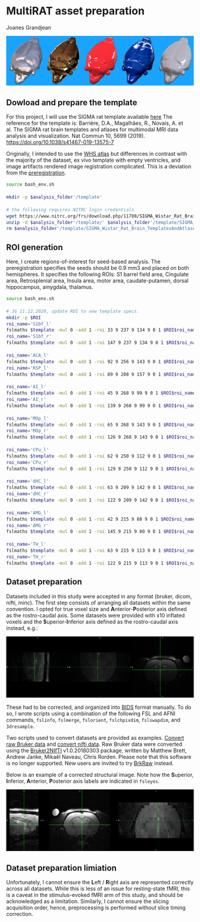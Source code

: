MultiRAT asset preparation
================
Joanes Grandjean

![rat art](../assets/img/rat_art.png)

## Dowload and prepare the template

For this project, I will use the SIGMA rat template available
[here](https://www.nitrc.org/projects/sigma_template) The reference for
the template is: Barrière, D.A., Magalhães, R., Novais, A. et al. The
SIGMA rat brain templates and atlases for multimodal MRI data analysis
and visualization. Nat Commun 10, 5699 (2019).
<https://doi.org/10.1038/s41467-019-13575-7>

Originally, I intended to use the [WHS
atlas](doi%2010.1016/j.neuroimage.2014.04.001) but differences in
contrast with the majority of the dataset, ex vivo template with empty
ventricles, and image artifacts rendered image registration complicated.
This is a deviation from the [preregistration](https://osf.io/emq4b).

``` bash
source bash_env.sh

mkdir -p $analysis_folder'/template'

# the following requires NITRC login credentials
wget https://www.nitrc.org/frs/download.php/11708/SIGMA_Wistar_Rat_Brain_TemplatesAndAtlases_Version1.1.zip -O $analysis_folder'/template'
unzip -d $analysis_folder'/template/' $analysis_folder'/template/SIGMA_Wistar_Rat_Brain_TemplatesAndAtlases_Version1.1.zip' 
rm $analysis_folder'/template/SIGMA_Wistar_Rat_Brain_TemplatesAndAtlases_Version1.1.zip' 
```

## ROI generation

Here, I create regions-of-interest for seed-based analysis. The
preregistration specifies the seeds should be 0.9 mm3 and placed on both
hemispheres. It specifies the following ROIs: S1 barrel field area,
Cingulate area, Retrosplenial area, Insula area, motor area,
caudate-putamen, dorsal hippocampus, amygdala, thalamus.

``` bash
source bash_env.sh

# JG 11.12.2020, update ROI to new template specs. 
mkdir -p $ROI
roi_name='S1bf_l'
fslmaths $template -mul 0 -add 1 -roi 33 9 237 9 134 9 0 1 $ROI$roi_name -odt int
roi_name='S1bf_r'
fslmaths $template -mul 0 -add 1 -roi 147 9 237 9 134 9 0 1 $ROI$roi_name -odt int

roi_name='ACA_l'
fslmaths $template -mul 0 -add 1 -roi 92 9 256 9 143 9 0 1 $ROI$roi_name -odt int
roi_name='RSP_l'
fslmaths $template -mul 0 -add 1 -roi 89 9 208 9 157 9 0 1 $ROI$roi_name -odt int

roi_name='AI_l'
fslmaths $template -mul 0 -add 1 -roi 45 9 268 9 99 9 0 1 $ROI$roi_name -odt int
roi_name='AI_r'
fslmaths $template -mul 0 -add 1 -roi 139 9 268 9 99 9 0 1 $ROI$roi_name -odt int

roi_name='MOp_l'
fslmaths $template -mul 0 -add 1 -roi 65 9 268 9 143 9 0 1 $ROI$roi_name -odt int
roi_name='MOp_r'
fslmaths $template -mul 0 -add 1 -roi 126 9 268 9 143 9 0 1 $ROI$roi_name -odt int

roi_name='CPu_l'
fslmaths $template -mul 0 -add 1 -roi 62 9 250 9 112 9 0 1 $ROI$roi_name -odt int
roi_name='CPu_r'
fslmaths $template -mul 0 -add 1 -roi 129 9 250 9 112 9 0 1 $ROI$roi_name -odt int

roi_name='dHC_l'
fslmaths $template -mul 0 -add 1 -roi 63 9 209 9 142 9 0 1 $ROI$roi_name -odt int
roi_name='dHC_r'
fslmaths $template -mul 0 -add 1 -roi 122 9 209 9 142 9 0 1 $ROI$roi_name -odt int

roi_name='AMG_l'
fslmaths $template -mul 0 -add 1 -roi 42 9 215 9 80 9 0 1 $ROI$roi_name -odt int
roi_name='AMG_r'
fslmaths $template -mul 0 -add 1 -roi 145 9 215 9 80 9 0 1 $ROI$roi_name -odt int

roi_name='TH_l'
fslmaths $template -mul 0 -add 1 -roi 63 9 215 9 113 9 0 1 $ROI$roi_name -odt int
roi_name='TH_r'
fslmaths $template -mul 0 -add 1 -roi 122 9 215 9 113 9 0 1 $ROI$roi_name -odt int
```

## Dataset preparation

Datasets included in this study were accepted in any format (bruker,
dicom, nifti, minc). The first step consists of arranging all datasets
within the same convention. I opted for true voxel size and
**A**nterior-**P**osterior axis defined as the rostro-caudal axis. Some
datasets were provided with x10 inflated voxels and the
**S**uperior-**I**nferior axis defined as the rostro-caudal axis
instead, e.g.:

![raw structrual image](../assets/img/orient_pre.png)

These had to be corrected, and organized into
[BIDS](https://bids.neuroimaging.io/) format manually. To do so, I wrote
scripts using a combination of the following FSL and AFNI commands,
`fslinfo`, `fslmerge`, `fslorient`, `fslchpixdim`, `fslswapdim`, and
`3dresample`.

Two scripts used to convert datasets are provided as examples. [Convert
raw Bruker data](../assets/script/convert_bruker.sh) and [convert nifti
data](../assets/script/convert_nifti.sh). Raw Bruker data were converted
using the [Bruker2NIfTI](https://github.com/neurolabusc/Bru2Nii)
v1.0.20180303 package, written by Matthew Brett, Andrew Janke, Mikaël
Naveau, Chris Rorden. Please note that this software is no longer
supported. New users are invited to try
[BrkRaw](https://github.com/BrkRaw/bruker) instead.

Below is an example of a corrected structural image. Note how the
**S**uperior, **I**nferior, **A**nterior, **P**osterior axis labels are
indicated in `fsleyes`.

![corrected structrual image](../assets/img/orient_post.png)

## Dataset preparation limiation

Unfortunately, I cannot ensure the **L**eft / **R**ight axis are
represented correctly across all datasets. While this is less of an
issue for resting-state fMRI, this is a caveat in the stimulus-evoked
fMRI arm of this study, and should be acknowledged as a limitation.
Similarly, I cannot ensure the slicing acquisition order, hence,
preprocessing is performed without slice timing correction.
